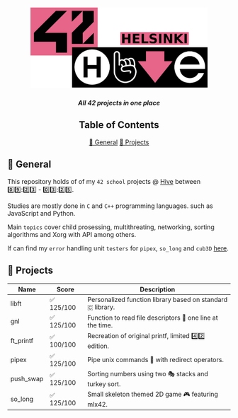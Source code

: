 <h1 align="center">
  <img src="assets/hive.png" alt="hive" width="400">
</h1>

<p align="center">
	<b><i>All 42 projects in one place </i></b><br>
</p>

<div align="center">

## Table of Contents
[📝 General](#-general)
[📌 Projects](#-projects)

</div>

## 📝 General

This repository holds of of my `42 school` projects @ [Hive](https://www.hive.fi/en/) between 0️⃣9️⃣:2️⃣3️⃣ - 0️⃣3️⃣:2️⃣5️⃣.

Studies are mostly done in `C` and `C++` programming languages. such as JavaScript and Python.

Main `topics` cover child prosessing, multithreating, networking, sorting algorithms and Xorg with API among others.

If can find my `error` handling unit `testers` for `pipex`, `so_long` and `cub3D` [here](https://github.com/Jarnomer/42Testers).

## 📌 Projects

| Name   | Score                  | Description               |
|--------|------------------------|---------------------------|
| libft  | ✅ 125/100             | Personalized function library based on standard 🇨 library.      |
| gnl    | ✅ 125/100             | Function to read file descriptors 📖 one line at the time.   |
| ft_printf | ✅ 100/100          | Recreation of original printf, limited 4️⃣2️⃣ edition. |
| pipex  | ✅ 125/100             | Pipe unix commands 🐧 with redirect operators.  |
| push_swap  | ✅ 125/100         | Sorting numbers using two 🎭 stacks and turkey sort.  |
| so_long  | ✅ 125/100           | Small skeleton themed 2D game 🎮 featuring mlx42. |
